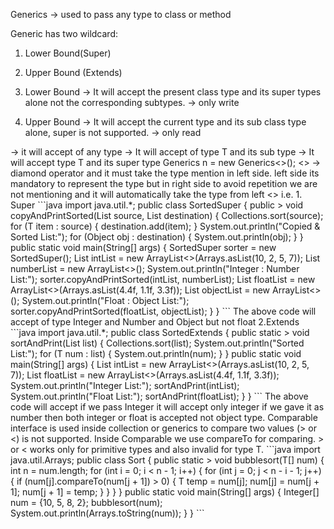 Generics -> used to pass any type to class or method

Generic has two wildcard:

1. Lower Bound(Super)
  
2. Upper Bound (Extends)

     

1. Lower Bound -> It will accept the present class type and its super types alone not the corresponding subtypes. -> only write
 
2. Upper Bound -> It will accept the current type and its sub class type alone, super is not supported. -> only read

<?> -> it will accept of any type

<? extends T> -> It will accept of type T and its sub type

<? super T> -> It will accept type T and its super type

Generics<T> n = new Generics<>();

<> -> diamond operator and it must take the type mention in left side. 

left side its mandatory to represent the type but in right side to avoid repetition we are not mentioning and it will automatically take the type from left <> i.e. <T>

1. Super

```java

import java.util.*;
public class SortedSuper {
public <T extends Comparable<T>> void copyAndPrintSorted(List<T> source, List<? super T> destination) {
     Collections.sort(source); 
        for (T item : source) {
            destination.add(item);
        }
        System.out.println("Copied & Sorted List:");
        for (Object obj : destination) { 
            System.out.println(obj);
        }
    }
    public static void main(String[] args) {
    
        SortedSuper sorter = new SortedSuper();
        List<Integer> intList = new ArrayList<>(Arrays.asList(10, 2, 5, 7));
        List<Number> numberList = new ArrayList<>();

        System.out.println("Integer : Number List:");
        sorter.copyAndPrintSorted(intList, numberList);  

        List<Float> floatList = new ArrayList<>(Arrays.asList(4.4f, 1.1f, 3.3f));
        List<Object> objectList = new ArrayList<>();

        System.out.println("Float : Object List:");
        sorter.copyAndPrintSorted(floatList, objectList);
    }
}

```
The above code will accept of type Integer and Number and Object but not float

2.Extends

```java

import java.util.*;
public class SortedExtends {
    public static <T extends Number & Comparable<T>> void sortAndPrint(List<T> list) {
        Collections.sort(list); 
        System.out.println("Sorted List:");
        for (T num : list) {
            System.out.println(num);
        }
    }
    public static void main(String[] args) {
        List<Integer> intList = new ArrayList<>(Arrays.asList(10, 2, 5, 7));
        List<Float> floatList = new ArrayList<>(Arrays.asList(4.4f, 1.1f, 3.3f));

        System.out.println("Integer List:");
        sortAndPrint(intList);  

        System.out.println("Float List:");
        sortAndPrint(floatList);
    }
}

```
The above code will accept if we pass Integer it will accept only integer if we gave it as number then both integer or float is accepted not object type.




Comparable interface is used inside collection or generics to compare two values (> or <) is not supported.

Inside Comparable we use compareTo for comparing.

> or < works only for primitive types and also invalid for type T.

```java
import java.util.Arrays;
public class Sort {
    public static <T extends Comparable<T>> void bubblesort(T[] num) {
        int n = num.length;
        for (int i = 0; i < n - 1; i++) {
            for (int j = 0; j < n - i - 1; j++) {
                if (num[j].compareTo(num[j + 1]) > 0) {
                    T temp = num[j];
                    num[j] = num[j + 1];
                    num[j + 1] = temp;
                }
            }
        }
    }

    public static void main(String[] args) {
        Integer[] num = {10, 5, 8, 2};
        bubblesort(num);
        System.out.println(Arrays.toString(num));
    }
}
```


